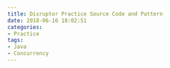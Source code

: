 ```yaml
---
title: Disruptor Practice Source Code and Pattern
date: 2018-06-16 18:02:51
categories:
- Practice
tags:
- Java
- Concurrency
---
```

